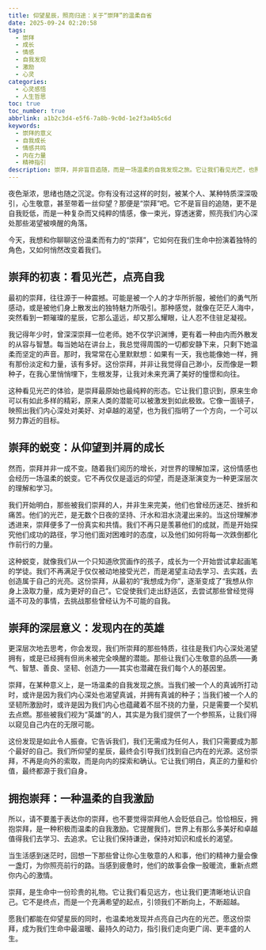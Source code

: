 ```yaml
---
title: 仰望星辰，照亮归途：关于“崇拜”的温柔自省
date: 2025-09-24 02:20:58
tags:
  - 崇拜
  - 成长
  - 情感
  - 自我发现
  - 激励
  - 心灵
categories:
  - 心灵感悟
  - 人生哲思
toc: true
toc_number: true
abbrlink: a1b2c3d4-e5f6-7a8b-9c0d-1e2f3a4b5c6d
keywords:
  - 崇拜的意义
  - 自我成长
  - 情感共鸣
  - 内在力量
  - 精神指引
description: 崇拜，并非盲目追随，而是一场温柔的自我发现之旅。它让我们看见光芒，也照亮了我们内心深处未被唤醒的潜能。这篇文章将带你深入探讨崇拜的深层意义，如何从仰望到并肩，最终找到属于自己的内在英雄，让这份情感成为我们前行的温暖力量。
---
```


夜色渐浓，思绪也随之沉淀。你有没有过这样的时刻，被某个人、某种特质深深吸引，心生敬意，甚至带着一丝仰望？那便是“崇拜”吧。它不是盲目的追随，更不是自我贬低，而是一种复杂而又纯粹的情感，像一束光，穿透迷雾，照亮我们内心深处那些渴望被唤醒的角落。

今天，我想和你聊聊这份温柔而有力的“崇拜”，它如何在我们生命中扮演着独特的角色，又如何悄然改变着我们。

## 崇拜的初衷：看见光芒，点亮自我

最初的崇拜，往往源于一种震撼。可能是被一个人的才华所折服，被他们的勇气所感动，或是被他们身上散发出的独特魅力所吸引。那种感觉，就像在茫茫人海中，突然看到一颗璀璨的星辰，它那么遥远，却又那么耀眼，让人忍不住驻足凝视。

我记得年少时，曾深深崇拜一位老师。她不仅学识渊博，更有着一种由内而外散发的从容与智慧。每当她站在讲台上，我总觉得周围的一切都安静下来，只剩下她温柔而坚定的声音。那时，我常常在心里默默想：如果有一天，我也能像她一样，拥有那份淡定和力量，该有多好。这份崇拜，并非让我觉得自己渺小，反而像是一颗种子，在我心里悄悄埋下，生根发芽，让我对未来充满了美好的憧憬和向往。

这种看见光芒的体验，是崇拜最原始也最纯粹的形态。它让我们意识到，原来生命可以有如此多样的精彩，原来人类的潜能可以被激发到如此极致。它像一面镜子，映照出我们内心深处对美好、对卓越的渴望，也为我们指明了一个方向，一个可以努力靠近的目标。

## 崇拜的蜕变：从仰望到并肩的成长

然而，崇拜并非一成不变。随着我们阅历的增长，对世界的理解加深，这份情感也会经历一场温柔的蜕变。它不再仅仅是遥远的仰望，而是逐渐演变为一种更深层次的理解和学习。

我们开始明白，那些被我们崇拜的人，并非生来完美，他们也曾经历迷茫、挫折和痛苦。他们的光芒，是无数个日夜的坚持、汗水和泪水浇灌出来的。当这份理解渗透进来，崇拜便多了一份真实和共情。我们不再只是羡慕他们的成就，而是开始探究他们成功的路径，学习他们面对困难时的态度，以及他们如何将每一次跌倒都化作前行的力量。

这种蜕变，就像我们从一个只知道欣赏画作的孩子，成长为一个开始尝试拿起画笔的学徒。我们不再满足于仅仅被动地接受光芒，而是渴望主动去学习、去实践，去创造属于自己的光亮。这份崇拜，从最初的“我想成为你”，逐渐变成了“我想从你身上汲取力量，成为更好的自己”。它促使我们走出舒适区，去尝试那些曾经觉得遥不可及的事情，去挑战那些曾经认为不可能的自我。

## 崇拜的深层意义：发现内在的英雄

更深层次地去思考，你会发现，我们所崇拜的那些特质，往往是我们内心深处渴望拥有，或是已经拥有但尚未被完全唤醒的潜能。那些让我们心生敬意的品质——勇气、智慧、善良、坚韧、创造力——其实也潜藏在我们每个人的基因里。

崇拜，在某种意义上，是一场温柔的自我发现之旅。当我们被一个人的真诚所打动时，或许是因为我们内心深处也渴望真诚，并拥有真诚的种子；当我们被一个人的坚韧所激励时，或许是因为我们内心也蕴藏着不屈不挠的力量，只是需要一个契机去点燃。那些被我们视为“英雄”的人，其实是为我们提供了一个参照系，让我们得以窥见自己内在的无限可能。

这份发现是如此令人振奋。它告诉我们，我们无需成为任何人，我们只需要成为那个最好的自己。我们所仰望的星辰，最终会引导我们找到自己内在的光源。这份崇拜，不再是向外的索取，而是向内的探索和确认。它让我们明白，真正的力量和价值，最终都源于我们自身。

## 拥抱崇拜：一种温柔的自我激励

所以，请不要羞于表达你的崇拜，也不要觉得崇拜他人会贬低自己。恰恰相反，拥抱崇拜，是一种积极而温柔的自我激励。它提醒我们，世界上有那么多美好和卓越值得我们去学习、去追求。它让我们保持谦逊，保持对知识和成长的渴望。

当生活感到迷茫时，回想一下那些曾让你心生敬意的人和事，他们的精神力量会像一盏灯，为你照亮前行的路。当感到疲惫时，他们的故事会像一股暖流，重新点燃你内心的激情。

崇拜，是生命中一份珍贵的礼物。它让我们看见远方，也让我们更清晰地认识自己。它不是终点，而是一个充满希望的起点，引领我们不断向上，不断超越。

愿我们都能在仰望星辰的同时，也温柔地发现并点亮自己内在的光芒。愿这份崇拜，成为我们生命中最温暖、最持久的动力，指引我们走向更广阔、更丰盛的人生。
